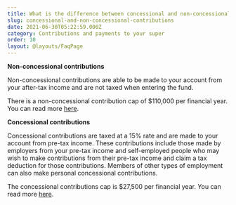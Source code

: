 ```yaml
---
title: What is the difference between concessional and non-concessional contributions?
slug: concessional-and-non-concessional-contributions
date: 2021-06-30T05:22:59.000Z
category: Contributions and payments to your super
order: 10
layout: @layouts/FaqPage
---
```


**Non-concessional contributions**

Non-concessional contributions are able to be made to your account from your after-tax income and are not taxed when entering the fund.

There is a non-concessional contribution cap of $110,000 per financial year. You can read more [here](https://www.ato.gov.au/Individuals/Super/In-detail/Growing-your-super/Super-contributions---too-much-can-mean-extra-tax/?anchor=Nonconcessionalcontributions#Nonconcessionalcontributions).

**Concessional contributions**

Concessional contributions are taxed at a 15% rate and are made to your account from pre-tax income. These contributions include those made by employers from your pre-tax income and self-employed people who may wish to make contributions from their pre-tax income and claim a tax deduction for those contributions. Members of other types of employment can also make personal concessional contributions.

The concessional contributions cap is $27,500 per financial year. You can read more [here](https://www.ato.gov.au/Individuals/Super/In-detail/Growing-your-super/Super-contributions---too-much-can-mean-extra-tax/?anchor=Concessionalcontributionsandcontribution#Concessionalcontributionsandcontribution).
